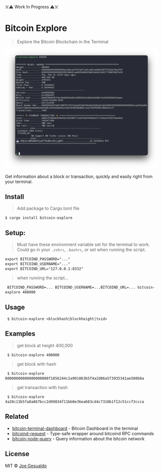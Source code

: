 ☠️⚠️ Work In Progress ⚠️☠️

# Bitcoin Explore
> Explore the Bitcoin Blockchain in the Terminal

![Screenshot](screenshot.png)

Get information about a block or transaction, quickly and easily right from your terminal.

## Install
> Add package to Cargo.toml file
```shell
$ cargo install bitcoin-explore
```

## Setup:
> Must have these environment variable set for the terminal to work. Could go in your `.zshrc`, `.bashrc`, or set when running the script.
```shell
export BITCOIND_PASSWORD="..." 
export BITCOIND_USERNAME="..." 
export BITCOIND_URL="127.0.0.1:8332"
```
> when running the script...
```shell
 BITCOIND_PASSWORD=... BITCOIND_USERNAME=...BITCOIND_URL=... bitcoin-explore 400000
```

## Usage
```shell
 $ bitcoin-explore <blockhash|blockheight|txid>
```

## Examples
> get block at height 400,000
```shell
 $ bitcoin-explore 400000
```
> get block with hash
```shell
 $ bitcoin-explore 00000000000000000008f1856244c2a991063b5f4a2d86a5f3935341ae508b8a
```
> get transaction with hash
```shell
 $ bitcoin-explore 4a20c13b5fa0a867bcc2d99834f11bb0e36ea683cd4c7310b1f12c51ccf3ccca
```

## Related
- [bitcoin-terminal-dashboard](https://github.com/joegesualdo/bitcoin-terminal-dashboard) - Bitcoin Dashboard in the terminal
- [bitcoind-request](https://github.com/joegesualdo/bitcoind-request) - Type-safe wrapper around bitcoind RPC commands
- [bitcoin-node-query](https://github.com/joegesualdo/bitcoin-node-query) - Query information about the bitcoin network

## License
MIT © [Joe Gesualdo]()

